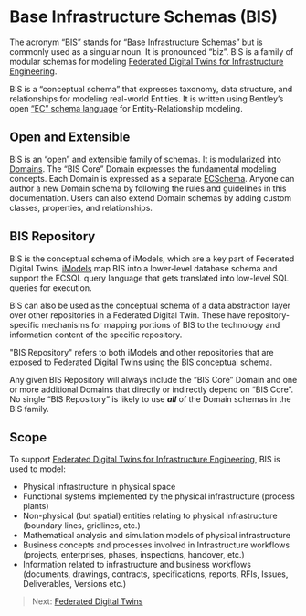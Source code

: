 # Base Infrastructure Schemas (BIS)

The acronym “BIS” stands for “Base Infrastructure Schema*s*” but is commonly used as a singular noun. It is pronounced “biz”. BIS is a family of modular schemas for modeling [Federated Digital Twins for Infrastructure Engineering](./intro/federated-digital-twins.md).

BIS is a “conceptual schema” that expresses taxonomy, data structure, and relationships for modeling real-world Entities. It is written using Bentley’s open [“EC” schema language](../ec/ec-schema.md) for Entity-Relationship modeling.

## Open and Extensible

BIS is an “open” and extensible family of schemas. It is modularized into [Domains](./intro/glossary.md#Domain). The “BIS Core” Domain expresses the fundamental modeling concepts. Each Domain is expressed as a separate [ECSchema](../ec/ec-schema.md). Anyone can author a new Domain schema by following the rules and guidelines in this documentation. Users can also extend Domain schemas by adding custom classes, properties, and relationships.

## BIS Repository

BIS is the conceptual schema of iModels, which are a key part of Federated Digital Twins. [iModels](../learning/iModels.md) map BIS into a lower-level database schema and support the ECSQL query language that gets translated into low-level SQL queries for execution.

BIS can also be used as the conceptual schema of a data abstraction layer over other repositories in a Federated Digital Twin. These have repository-specific mechanisms for mapping portions of BIS to the technology and information content of the specific repository.

"BIS Repository" refers to both iModels and other repositories that are exposed to Federated Digital Twins using the BIS conceptual schema.

Any given BIS Repository will always include the “BIS Core” Domain and one or more additional Domains that directly or indirectly depend on “BIS Core”. No single “BIS Repository” is likely to use ***all*** of the Domain schemas in the BIS family.

## Scope

To support [Federated Digital Twins for Infrastructure Engineering](./intro/federated-digital-twins.md), BIS is used to model:

- Physical infrastructure in physical space
- Functional systems implemented by the physical infrastructure (process plants)
- Non-physical (but spatial) entities relating to physical infrastructure (boundary lines, gridlines, etc.)
- Mathematical analysis and simulation models of physical infrastructure
- Business concepts and processes involved in Infrastructure workflows (projects, enterprises, phases, inspections, handover, etc.)
- Information related to infrastructure and business workflows (documents, drawings, contracts, specifications, reports, RFIs, Issues, Deliverables, Versions etc.)

> Next: [Federated Digital Twins](./intro/federated-digital-twins.md)
